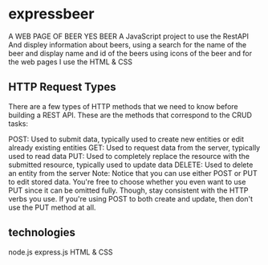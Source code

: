 # expressbeer
A WEB PAGE OF BEER YES BEER 
A JavaScript project to use the RestAPI And displey information about beers, using a search for the name of the beer and display name and id of the beers
using icons of the beer and for the web pages I use the HTML & CSS



## HTTP Request Types
There are a few types of HTTP methods that we need to know before building a REST API. These are the methods that correspond to the CRUD tasks:

POST: Used to submit data, typically used to create new entities or edit already existing entities
GET: Used to request data from the server, typically used to read data
PUT: Used to completely replace the resource with the submitted resource, typically used to update data
DELETE: Used to delete an entity from the server
Note: Notice that you can use either POST or PUT to edit stored data. You're free to choose whether you even want to use PUT since it can be omitted fully. Though, stay consistent with the HTTP verbs you use. If you're using POST to both create and update, then don't use the PUT method at all.

## technologies 
node.js 
express.js
HTML & CSS


